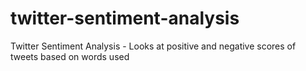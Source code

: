 # twitter-sentiment-analysis
Twitter Sentiment Analysis - Looks at positive and negative scores of tweets based on words used
